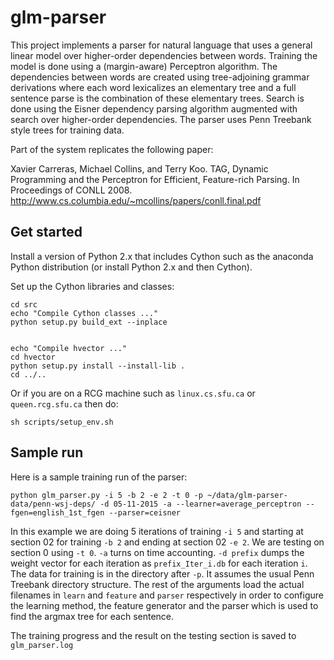 glm-parser
==========

This project implements a parser for natural language that uses a general linear model over higher-order dependencies between words. Training the model is done using a (margin-aware) Perceptron algorithm. The dependencies between words are created using tree-adjoining grammar derivations where each word lexicalizes an elementary tree and a full sentence parse is the combination of these elementary trees. Search is done using the Eisner dependency parsing algorithm augmented with search over higher-order dependencies. The parser uses Penn Treebank style trees for training data.

Part of the system replicates the following paper:

Xavier Carreras, Michael Collins, and Terry Koo. TAG, Dynamic Programming and the Perceptron for Efficient, Feature-rich Parsing. In Proceedings of CONLL 2008. http://www.cs.columbia.edu/~mcollins/papers/conll.final.pdf

Get started
-----------

Install a version of Python 2.x that includes Cython such as the anaconda Python distribution (or install Python 2.x and then Cython).

Set up the Cython libraries and classes:

    cd src
    echo "Compile Cython classes ..."
    python setup.py build_ext --inplace


    echo "Compile hvector ..."
    cd hvector
    python setup.py install --install-lib .
    cd ../..

Or if you are on a RCG machine such as `linux.cs.sfu.ca` or `queen.rcg.sfu.ca` then do:

    sh scripts/setup_env.sh

Sample run
----------

Here is a sample training run of the parser:

    python glm_parser.py -i 5 -b 2 -e 2 -t 0 -p ~/data/glm-parser-data/penn-wsj-deps/ -d 05-11-2015 -a --learner=average_perceptron --fgen=english_1st_fgen --parser=ceisner

In this example we are doing 5 iterations of training `-i 5` and starting at section 02 for training `-b 2` and ending at section 02 `-e 2`. 
We are testing on section 0 using `-t 0`. 
`-a` turns on time accounting.
`-d prefix` dumps the weight vector for each iteration as `prefix_Iter_i.db` for each iteration `i`.
The data for training is in the directory after `-p`. It assumes the usual Penn Treebank directory structure.
The rest of the arguments load the actual filenames in `learn` and `feature` and `parser` respectively in order to configure the learning method, the feature generator and the parser which is used to find the argmax tree for each sentence.

The training progress and the result on the testing section is saved to `glm_parser.log`

